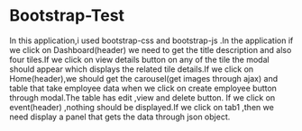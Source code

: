 # Bootstrap-Test
In this application,i used bootstrap-css and bootstrap-js .In the application if we click on Dashboard(header) we need to get the title description and also four tiles.If we click on view details button on any of the tile the modal should appear which displays the related tile details.If we click on  Home(header),we should get the carousel(get images through ajax) and table that take employee data when we click on create employee button through modal.The table has edit ,view and delete button. If we click on event(header) ,nothing should be displayed.If we click on tab1 ,then we need display a panel that gets the data through json object.
